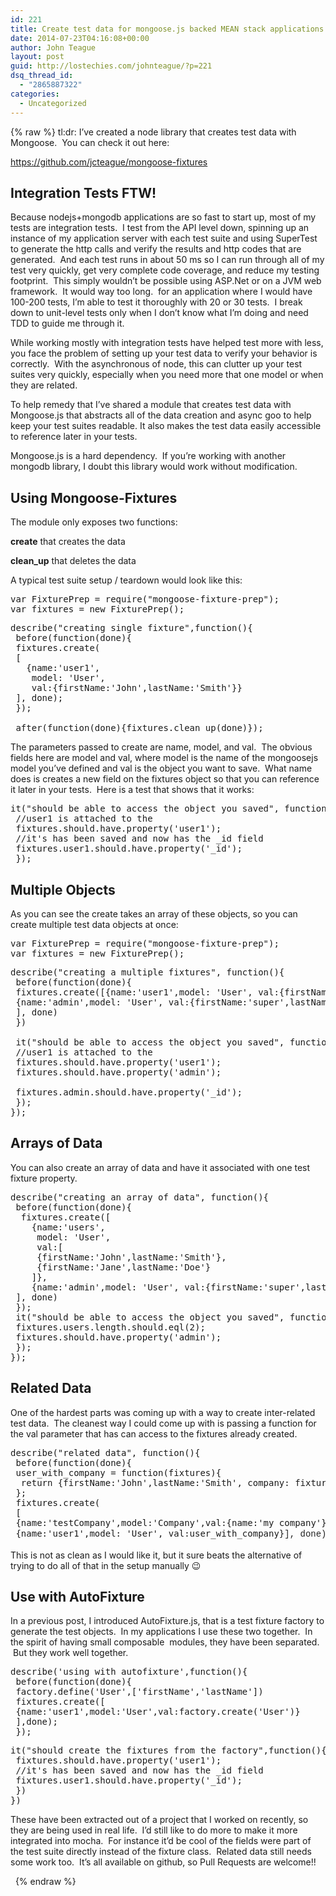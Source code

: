 ```yaml
---
id: 221
title: Create test data for mongoose.js backed MEAN stack applications
date: 2014-07-23T04:16:08+00:00
author: John Teague
layout: post
guid: http://lostechies.com/johnteague/?p=221
dsq_thread_id:
  - "2865887322"
categories:
  - Uncategorized
---
```

{% raw %}
tl:dr: I&#8217;ve created a node library that creates test data with Mongoose.  You can check it out here:

<https://github.com/jcteague/mongoose-fixtures>

## Integration Tests FTW!

Because nodejs+mongodb applications are so fast to start up, most of my tests are integration tests.  I test from the API level down, spinning up an instance of my application server with each test suite and using SuperTest to generate the http calls and verify the results and http codes that are generated.  And each test runs in about 50 ms so I can run through all of my test very quickly, get very complete code coverage, and reduce my testing footprint.  This simply wouldn&#8217;t be possible using ASP.Net or on a JVM web framework.  It would way too long.  for an application where I would have 100-200 tests, I&#8217;m able to test it thoroughly with 20 or 30 tests.  I break down to unit-level tests only when I don&#8217;t know what I&#8217;m doing and need TDD to guide me through it.

While working mostly with integration tests have helped test more with less, you face the problem of setting up your test data to verify your behavior is correctly.  With the asynchronous of node, this can clutter up your test suites very quickly, especially when you need more that one model or when they are related.

To help remedy that I&#8217;ve shared a module that creates test data with Mongoose.js that abstracts all of the data creation and async goo to help keep your test suites readable. It also makes the test data easily accessible to reference later in your tests.

Mongoose.js is a hard dependency.  If you&#8217;re working with another mongodb library, I doubt this library would work without modification.

## Using Mongoose-Fixtures

The module only exposes two functions:
  
**create** that creates the data
  
**clean_up** that deletes the data

A typical test suite setup / teardown would look like this:

<pre>var FixturePrep = require("mongoose-fixture-prep");
var fixtures = new FixturePrep();</pre>

<pre>describe("creating single fixture",function(){
 before(function(done){
 fixtures.create(
 [
   {name:'user1',
    model: 'User', 
    val:{firstName:'John',lastName:'Smith'}}
 ], done);
 });

 after(function(done){fixtures.clean_up(done)});</pre>

The parameters passed to create are name, model, and val.  The obvious fields here are model and val, where model is the name of the mongoosejs model you&#8217;ve defined and val is the object you want to save.  What name does is creates a new field on the fixtures object so that you can reference it later in your tests.  Here is a test that shows that it works:

<pre>it("should be able to access the object you saved", function(){
 //user1 is attached to the
 fixtures.should.have.property('user1');
 //it's has been saved and now has the _id field
 fixtures.user1.should.have.property('_id');
 });</pre>

## Multiple Objects

As you can see the create takes an array of these objects, so you can create multiple test data objects at once:

<pre>var FixturePrep = require("mongoose-fixture-prep");
var fixtures = new FixturePrep();</pre>

<pre>describe("creating a multiple fixtures", function(){
 before(function(done){
 fixtures.create([{name:'user1',model: 'User', val:{firstName:'John',lastName:'Smith'}},
 {name:'admin',model: 'User', val:{firstName:'super',lastName:'user', roles:['admin']}}
 ], done) 
 })

 it("should be able to access the object you saved", function(){
 //user1 is attached to the
 fixtures.should.have.property('user1');
 fixtures.should.have.property('admin');

 fixtures.admin.should.have.property('_id');
 });
});</pre>

## Arrays of Data

You can also create an array of data and have it associated with one test fixture property.

<pre>describe("creating an array of data", function(){
 before(function(done){
  fixtures.create([
    {name:'users',
     model: 'User', 
     val:[
     {firstName:'John',lastName:'Smith'},
     {firstName:'Jane',lastName:'Doe'}
    ]},
    {name:'admin',model: 'User', val:{firstName:'super',lastName:'user', roles:['admin']}}
 ], done) 
 });
 it("should be able to access the object you saved", function(){
 fixtures.users.length.should.eql(2);
 fixtures.should.have.property('admin');
 });
});</pre>

## Related Data

One of the hardest parts was coming up with a way to create inter-related test data.  The cleanest way I could come up with is passing a function for the val parameter that has can access to the fixtures already created.

<pre>describe("related data", function(){
 before(function(done){
 user_with_company = function(fixtures){
  return {firstName:'John',lastName:'Smith', company: fixtures.testCompany}
 };
 fixtures.create(
 [
 {name:'testCompany',model:'Company',val:{name:'my company'}},
 {name:'user1',model: 'User', val:user_with_company}<span style="color: #222222; font-family: 'Courier 10 Pitch', Courier, monospace; line-height: 21px;">], done) </span><span style="color: #222222; font-family: 'Courier 10 Pitch', Courier, monospace; line-height: 21px;">})</span><span style="color: #222222; font-family: 'Courier 10 Pitch', Courier, monospace; line-height: 21px;">it("should have the saved product in the line items", function(){ </span><span style="color: #222222; font-family: 'Courier 10 Pitch', Courier, monospace; line-height: 21px;"> fixtures.user1.should.have.property('company'); </span><span style="color: #222222; font-family: 'Courier 10 Pitch', Courier, monospace; line-height: 21px;"> fixtures.user1.company.should.eql(fixtures.testCompany._id); </span><span style="color: #222222; font-family: 'Courier 10 Pitch', Courier, monospace; line-height: 21px;">}); </span><span style="color: #222222; font-family: 'Courier 10 Pitch', Courier, monospace; line-height: 21px;">})</span></pre>

This is not as clean as I would like it, but it sure beats the alternative of trying to do all of that in the setup manually 😉

## Use with AutoFixture

In a previous post, I introduced AutoFixture.js, that is a test fixture factory to generate the test objects.  In my applications I use these two together.  In the spirit of having small composable  modules, they have been separated.  But they work well together.

<pre>describe('using with autofixture',function(){
 before(function(done){
 factory.define('User',['firstName','lastName'])
 fixtures.create([
 {name:'user1',model:'User',val:factory.create('User')}
 ],done);
 });</pre>

<pre>it("should create the fixtures from the factory",function(){
 fixtures.should.have.property('user1');
 //it's has been saved and now has the _id field
 fixtures.user1.should.have.property('_id');
 })
})</pre>

These have been extracted out of a project that I worked on recently, so they are being used in real life.  I&#8217;d still like to do more to make it more integrated into mocha.  For instance it&#8217;d be cool of the fields were part of the test suite directly instead of the fixture class.  Related data still needs some work too.  It&#8217;s all available on github, so Pull Requests are welcome!!

&nbsp;
{% endraw %}
